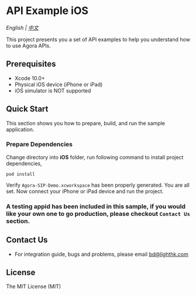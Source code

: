# API Example iOS

*English | [中文](README.zh.md)*

This project presents you a set of API examples to help you understand how to use Agora APIs.

## Prerequisites

- Xcode 10.0+
- Physical iOS device (iPhone or iPad)
- iOS simulator is NOT supported

## Quick Start

This section shows you how to prepare, build, and run the sample application.

### Prepare Dependencies

Change directory into **iOS** folder, run following command to install project dependencies,

```
pod install
```

Verify `Agora-SIP-Demo.xcworkspace` has been properly generated.
You are all set. Now connect your iPhone or iPad device and run the project.

### A testing appid has been included in this sample, if you would like your own one to go production, please checkout `Contact Us` section.

## Contact Us

- For integration guide, bugs and problems, please email bd@lighthk.com

## License

The MIT License (MIT)
